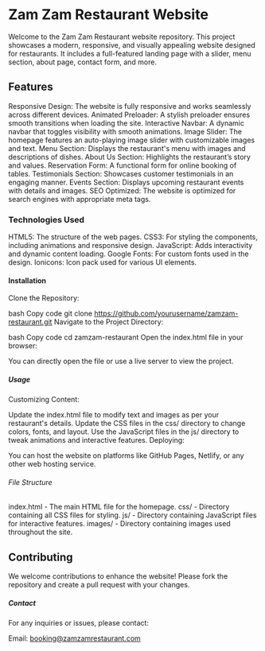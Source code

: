 # Zam Zam Restaurant Website
Welcome to the Zam Zam Restaurant website repository. This project showcases a modern, responsive, and visually appealing website designed for restaurants. It includes a full-featured landing page with a slider, menu section, about page, contact form, and more.
## Features
Responsive Design: The website is fully responsive and works seamlessly across different devices.
Animated Preloader: A stylish preloader ensures smooth transitions when loading the site.
Interactive Navbar: A dynamic navbar that toggles visibility with smooth animations.
Image Slider: The homepage features an auto-playing image slider with customizable images and text.
Menu Section: Displays the restaurant's menu with images and descriptions of dishes.
About Us Section: Highlights the restaurant’s story and values.
Reservation Form: A functional form for online booking of tables.
Testimonials Section: Showcases customer testimonials in an engaging manner.
Events Section: Displays upcoming restaurant events with details and images.
SEO Optimized: The website is optimized for search engines with appropriate meta tags.
###   Technologies Used
HTML5: The structure of the web pages.
CSS3: For styling the components, including animations and responsive design.
JavaScript: Adds interactivity and dynamic content loading.
Google Fonts: For custom fonts used in the design.
Ionicons: Icon pack used for various UI elements.
####    Installation
Clone the Repository:

bash
Copy code
git clone https://github.com/yourusername/zamzam-restaurant.git
Navigate to the Project Directory:

bash
Copy code
cd zamzam-restaurant
Open the index.html file in your browser:

You can directly open the file or use a live server to view the project.

##### Usage
Customizing Content:

Update the index.html file to modify text and images as per your restaurant's details.
Update the CSS files in the css/ directory to change colors, fonts, and layout.
Use the JavaScript files in the js/ directory to tweak animations and interactive features.
Deploying:

You can host the website on platforms like GitHub Pages, Netlify, or any other web hosting service.
###### File Structure
index.html - The main HTML file for the homepage.
css/ - Directory containing all CSS files for styling.
js/ - Directory containing JavaScript files for interactive features.
images/ - Directory containing images used throughout the site.
## Contributing
We welcome contributions to enhance the website! Please fork the repository and create a pull request with your changes.
##### Contact
For any inquiries or issues, please contact:

Email: booking@zamzamrestaurant.com


